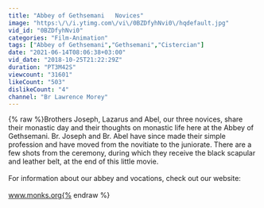 ```yaml
---
title: "Abbey of Gethsemani   Novices"
image: "https:\/\/i.ytimg.com\/vi\/0BZDfyhNvi0\/hqdefault.jpg"
vid_id: "0BZDfyhNvi0"
categories: "Film-Animation"
tags: ["Abbey of Gethsemani","Gethsemani","Cistercian"]
date: "2021-06-14T08:06:38+03:00"
vid_date: "2018-10-25T21:22:29Z"
duration: "PT3M42S"
viewcount: "31601"
likeCount: "503"
dislikeCount: "4"
channel: "Br Lawrence Morey"
---
```

{% raw %}Brothers Joseph, Lazarus and Abel, our three novices, share their monastic day and their thoughts on monastic life here at the Abbey of Gethsemani. Br. Joseph and Br. Abel have since made their simple profession and have moved from the novitiate to the juniorate. There are a few shots from the ceremony, during which they receive the black scapular and leather belt, at the end of this little movie.<br /><br />For information about our abbey and vocations, check out our website:<br /><br />www.monks.org{% endraw %}
